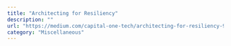 ```yaml
---
title: "Architecting for Resiliency"
description: ""
url: "https://medium.com/capital-one-tech/architecting-for-resiliency-9ec663db5c94"
category: "Miscellaneous"
---
```

